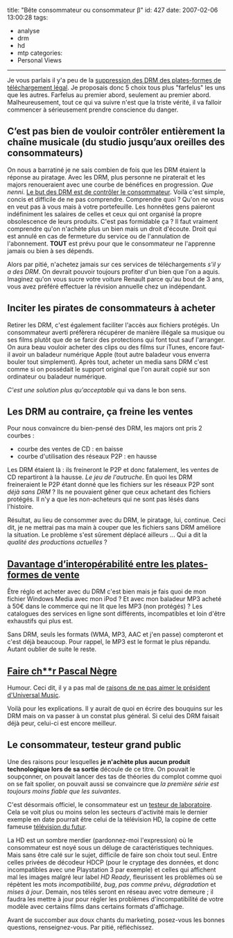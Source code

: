 title: "Bête consommateur ou consommateur β"
id: 427
date: 2007-02-06 13:00:28
tags:
- analyse
- drm
- hd
- mtp
categories:
- Personal Views
---

Je vous parlais il y'a peu de la [suppression des DRM des plates-formes de téléchargement légal](https://oncletom.io/2007/01/24/un-drm-peut-en-cacher-un-autre/). Je proposais donc 5 choix tous plus "farfelus" les uns que les autres. Farfelus au premier abord, seulement au premier abord. Malheureusement, tout ce qui va suivre n'est que la triste vérité, il va falloir commencer à sérieusement prendre conscience du danger.

<!--more-->

## C’est pas bien de vouloir contrôler entièrement la chaîne musicale (du studio jusqu’aux oreilles des consommateurs)

On nous a barratiné je ne sais combien de fois que les DRM étaient la réponse au piratage. Avec les DRM, plus personne ne piraterait et les majors renoueraient avec une courbe de bénéfices en progression. _Que nenni_.
[Le but des DRM est de contrôler le consommateur](http://arstechnica.com/news.ars/post/20070115-8616.html). Voilà c'est simple, concis et difficile de ne pas comprendre. Comprendre quoi ? Qu'on ne vous en veut pas à vous mais à votre portefeuille. Les honnêtes gens paieront indéfiniment les salaires de celles et ceux qui ont organisé la propre obsolescence de leurs produits. C'est pas formidable ça ? Il faut vraiment comprendre qu'on n'achète plus un bien mais un droit d'écoute. Droit qui est annulé en cas de fermeture du service ou de l'annulation de l'abonnement. **TOUT** est prévu pour que le consommateur ne l'apprenne jamais ou bien à ses dépends.

Alors par pitié, n'achetez jamais sur ces services de téléchargements _s'il y a des DRM_. On devrait pouvoir toujours profiter d'un bien que l'on a aquis. Imaginez qu'on vous sucre votre voiture Renault parce qu'au bout de 3 ans, vous avez préféré effectuer la révision annuelle chez un indépendant.

## Inciter les pirates de consommateurs à acheter

Retirer les DRM, c'est également faciliter l'accès aux fichiers protégés. Un consommateur averti préfèrera récupérer de manière illégale sa musique ou ses films plutôt que de se farcir des protections qui font tout sauf l'arranger. On aura beau vouloir acheter des clips ou des films sur iTunes, encore faut-il avoir un baladeur numérique Apple (tout autre baladeur vous enverra bouler tout simplement).
Après tout, acheter un media sans DRM c'est comme si on possédait le support original que l'on aurait copié sur son ordinateur ou baladeur numérique.

_C'est une solution plus qu'acceptable_ qui va dans le bon sens.

## Les DRM au contraire, ça freine les ventes

Pour nous convaincre du bien-pensé des DRM, les majors ont pris 2 courbes :

*   courbe des ventes de CD : en baisse
*   courbe d'utilisation des réseaux P2P : en hausse

Les DRM étaient là : ils freineront le P2P et donc fatalement, les ventes de CD repartiront à la hausse. _Le jeu de l'autruche_.
En quoi les DRM freineraient le P2P étant donné que les fichiers sur les réseaux P2P sont _déjà sans DRM_ ? Ils ne pouvaient gêner que ceux achetant des fichiers protégés. Il n'y a que les non-acheteurs qui ne sont pas lésés dans l'histoire.

Résultat, au lieu de consommer avec du DRM, le piratage, lui, continue. Ceci dit, je ne mettrai pas ma main à couper que les fichiers sans DRM améliore la situation. Le problème s'est sûrement déplacé ailleurs ... Qui a dit la _qualité des productions actuelles_ ?

## [Davantage d’interopérabilité entre les plates-formes de vente](http://www.clubic.com/actualite-68655-drm-itunes-france-hausse.html)

Être réglo et acheter avec du DRM c'est bien mais je fais quoi de mon fichier Windows Media avec mon iPod ? Et avec mon baladeur MP3 acheté à 50€ dans le commerce qui ne lit que les MP3 (non protégés) ? Les catalogues des services en ligne sont différents, incompatibles et loin d'être exhaustifs qui plus est.

Sans DRM, seuls les formats (WMA, MP3, AAC et j'en passe) compteront et c'est déjà beaucoup. Pour rappel, le MP3 est le format le plus répandu. Autant oublier de suite le reste.

## [Faire ch**r Pascal Nègre](http://www.zdnet.fr/actualites/internet/0,39020774,39366196,00.htm)

Humour. Ceci dit, il y a pas mal de [raisons de ne pas aimer le président d'Universal Music](http://standblog.org/blog/post/2007/01/28/Cest-la-St-Pascal-Negre).

Voilà pour les explications. Il y aurait de quoi en écrire des bouquins sur les DRM mais on va passer à un constat plus général. Si celui des DRM faisait déjà peur, celui-ci est encore meilleur.

## Le consommateur, testeur grand public

Une des raisons pour lesquelles **je n'achète plus aucun produit technologique lors de sa sortie** découle de ce titre. On pouvait le soupçonner, on pouvait lancer des tas de théories du complot comme quoi on se fait spolier, on pouvait aussi se convaincre que <cite>la première série est toujours moins fiable que les suivantes</cite>.

C'est désormais officiel, le consommateur est un [testeur de laboratoire](http://arstechnica.com/news.ars/post/20070121-8665.html). Cela se voit plus ou moins selon les secteurs d'activité mais le dernier exemple en date pourrait être celui de la télévision HD, la copine de cette fameuse [télévision du futur](http://www.ecrans.fr/spip.php?article774).

La HD est un sombre merdier (pardonnez-moi l'expression) où le consommateur est noyé sous un déluge de caractéristiques techniques. Mais sans être calé sur le sujet, difficile de faire son choix tout seul. Entre celles privées de décodeur HDCP (pour le cryptage des données, et donc incompatibles avec une Playstation 3 par exemple) et celles qui affichent mal les images malgré leur label _HD Ready_, fleurissent les problèmes où se répètent les mots _incompatibilité_, _bug_, _pas comme prévu_, _dégradation_ et _mises à jour_.
Demain, nos télés seront en réseau avec votre demeure ; il faudra les mettre à jour pour régler les problèmes d'incompatibilité de votre modèle avec certains films dans certains formats d'affichage.

Avant de succomber aux doux chants du marketing, posez-vous les bonnes questions, renseignez-vous. Par pitié, réfléchissez.